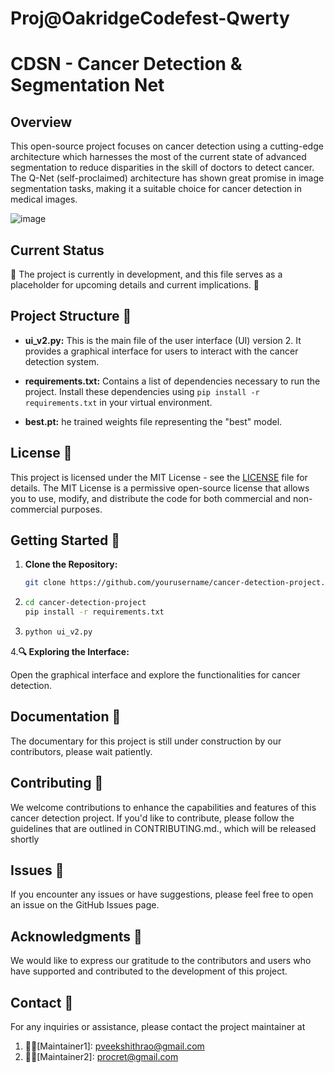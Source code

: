 # Proj@OakridgeCodefest-Qwerty

# CDSN - Cancer Detection & Segmentation Net

## Overview

This open-source project focuses on cancer detection using a cutting-edge architecture which harnesses the most of the current state of advanced segmentation to reduce disparities in the skill of doctors to detect cancer. The Q-Net (self-proclaimed) architecture has shown great promise in image segmentation tasks, making it a suitable choice for cancer detection in medical images.

![image](https://github.com/Armourcape/OakridgeCodefest-Qwerty/assets/90896462/036e4ed8-87ed-4c73-8efd-aead92b6669d)

## Current Status

🚧 The project is currently in development, and this file serves as a placeholder for upcoming details and current implications. 🚧

## Project Structure 📂

- **ui_v2.py:** This is the main file of the user interface (UI) version 2. It provides a graphical interface for users to interact with the cancer detection system.

- **requirements.txt:** Contains a list of dependencies necessary to run the project. Install these dependencies using `pip install -r requirements.txt` in your virtual environment.

- **best.pt:** he trained weights file representing the "best" model.

## License 📜

This project is licensed under the MIT License - see the [LICENSE](LICENSE) file for details. The MIT License is a permissive open-source license that allows you to use, modify, and distribute the code for both commercial and non-commercial purposes.

## Getting Started 🚀
   
1. **Clone the Repository:**
   ```bash
   git clone https://github.com/yourusername/cancer-detection-project.git
2.
   ```bash
   cd cancer-detection-project
   pip install -r requirements.txt
3.
   ```bash
   python ui_v2.py


4.**🔍 Exploring the Interface:**
  
  Open the graphical interface and explore the functionalities for cancer detection.

## Documentation 📖

The documentary for this project is still under construction by our contributors, please wait patiently.

## Contributing 🤝

We welcome contributions to enhance the capabilities and features of this cancer detection project. If you'd like to contribute, please follow the guidelines that are outlined in CONTRIBUTING.md., which will be released shortly

## Issues 🐛

If you encounter any issues or have suggestions, please feel free to open an issue on the GitHub Issues page.

## Acknowledgments 🙏

We would like to express our gratitude to the contributors and users who have supported and contributed to the development of this project.

## Contact 📧
For any inquiries or assistance, please contact the project maintainer at 
1. 🧑‍💻[Maintainer1]: pveekshithrao@gmail.com
2. 🧑‍💻[Maintainer2]: procret@gmail.com


      
